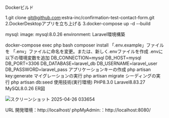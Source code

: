 Dockerビルド

1.git clone git@github.com:estra-inc/confirmation-test-contact-form.git
2.DockerDesktopアプリを立ち上げる
3.docker-compose up -d --build

mysql:
    image: mysql:8.0.26
    environment:
Laravel環境構築

docker-compose exec php bash
composer install
「.env.example」ファイルを 「.env」ファイルに命名を変更。または、新しく.envファイルを作成
.envに以下の環境変数を追加
DB_CONNECTION=mysql
DB_HOST=mysql
DB_PORT=3306
DB_DATABASE=laravel_db
DB_USERNAME=laravel_user
DB_PASSWORD=laravel_pass
アプリケーションキーの作成
php artisan key:generate
マイグレーションの実行
php artisan migrate
シーディングの実行
php artisan db:seed
使用技術(実行環境)
PHP8.3.0
Laravel8.83.27
MySQL8.0.26
ER図

![スクリーンショット 2025-04-26 033654](https://github.com/user-attachments/assets/38f43315-c71b-4fc1-be97-d5ef673b0a8c)


URL
開発環境：http://localhost/
phpMyAdmin:：http://localhost:8080/
